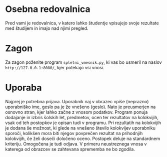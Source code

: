 # Osebna redovalnica
Pred vami je redovalnica, v katero lahko študentje vpisujejo svoje rezultate med študijem in imajo nad njimi pregled.
# Zagon
Za zagon poženite program `spletni_vmesnik.py`, ki vas bo usmeril na naslov `http://127.0.0.1:8080/`, kjer potekajo vsi vnosi.
# Uporaba
Najprej je potrebna prijava. Uporabnik naj v obrazec vpiše (neprazno) uporabniško ime, geslo pa je že vnešeno (geslo). Nato je preusmerjen na osnovno stran, kjer lahko začne z vnosom podatkov. 
Program ponuja dodajanje in izbris šolskih let, predmetov, ocen ter rezultatov na kolokvijih, vsak od teh postopkov je opisan tudi v programu. Pri rezultatih na kolokvijih je dodana še možnost, ki glede na vnešeno število kolokvijev uporabniku sporoči, kolikšen mora biti njegov povprečen rezultat na prihodnjih kolokvijih, če želi doseči določeno oceno. Postopek deluje na standardnem kriteriju. Omogočena je tudi odjava.
V primeru neustreznega vnosa v katerega od obrazcev se zahtevana sprememba ne bo zgodila. 

